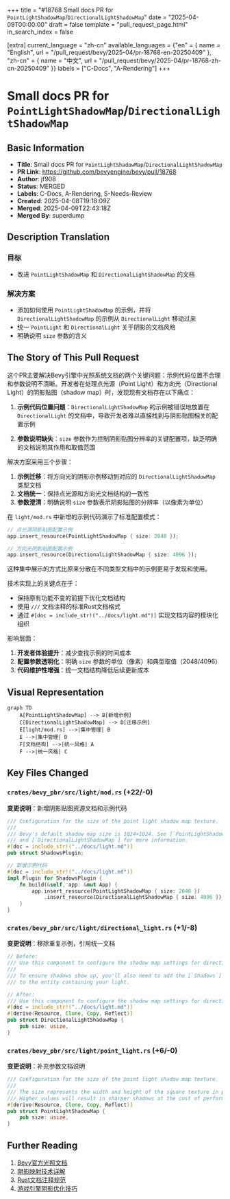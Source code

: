 +++
title = "#18768 Small docs PR for `PointLightShadowMap`/`DirectionalLightShadowMap`"
date = "2025-04-09T00:00:00"
draft = false
template = "pull_request_page.html"
in_search_index = false

[extra]
current_language = "zh-cn"
available_languages = {"en" = { name = "English", url = "/pull_request/bevy/2025-04/pr-18768-en-20250409" }, "zh-cn" = { name = "中文", url = "/pull_request/bevy/2025-04/pr-18768-zh-cn-20250409" }}
labels = ["C-Docs", "A-Rendering"]
+++

# Small docs PR for `PointLightShadowMap`/`DirectionalLightShadowMap`

## Basic Information
- **Title**: Small docs PR for `PointLightShadowMap`/`DirectionalLightShadowMap`
- **PR Link**: https://github.com/bevyengine/bevy/pull/18768
- **Author**: jf908
- **Status**: MERGED
- **Labels**: C-Docs, A-Rendering, S-Needs-Review
- **Created**: 2025-04-08T19:18:09Z
- **Merged**: 2025-04-09T22:43:18Z
- **Merged By**: superdump

## Description Translation
### 目标
- 改进 `PointLightShadowMap` 和 `DirectionalLightShadowMap` 的文档

### 解决方案
- 添加如何使用 `PointLightShadowMap` 的示例，并将 `DirectionalLightShadowMap` 的示例从 `DirectionalLight` 移动过来
- 统一 `PointLight` 和 `DirectionalLight` 关于阴影的文档风格
- 明确说明 `size` 参数的含义

## The Story of This Pull Request

这个PR主要解决Bevy引擎中光照系统文档的两个关键问题：示例代码位置不合理和参数说明不清晰。开发者在处理点光源（Point Light）和方向光（Directional Light）的阴影贴图（shadow map）时，发现现有文档存在以下痛点：

1. **示例代码位置问题**：`DirectionalLightShadowMap` 的示例被错误地放置在 `DirectionalLight` 的文档中，导致开发者难以直接找到与阴影贴图相关的配置示例

2. **参数说明缺失**：`size` 参数作为控制阴影贴图分辨率的关键配置项，缺乏明确的文档说明其作用和取值范围

解决方案采用三个步骤：
1. **示例迁移**：将方向光的阴影示例移动到对应的 `DirectionalLightShadowMap` 类型文档
2. **文档统一**：保持点光源和方向光文档结构的一致性
3. **参数澄清**：明确说明 `size` 参数表示阴影贴图的分辨率（以像素为单位）

在 `light/mod.rs` 中新增的示例代码演示了标准配置模式：
```rust
// 点光源阴影贴图配置示例
app.insert_resource(PointLightShadowMap { size: 2048 });

// 方向光阴影贴图配置示例
app.insert_resource(DirectionalLightShadowMap { size: 4096 });
```
这种集中展示的方式比原来分散在不同类型文档中的示例更易于发现和使用。

技术实现上的关键点在于：
- 保持原有功能不变的前提下优化文档结构
- 使用 `///` 文档注释的标准Rust文档格式
- 通过 `#[doc = include_str!("../docs/light.md")]` 实现文档内容的模块化组织

影响层面：
1. **开发者体验提升**：减少查找示例的时间成本
2. **配置参数透明化**：明确 `size` 参数的单位（像素）和典型取值（2048/4096）
3. **代码维护性增强**：统一文档结构降低后续更新成本

## Visual Representation

```mermaid
graph TD
    A[PointLightShadowMap] --> B[新增示例]
    C[DirectionalLightShadowMap] --> D[迁移示例]
    E[light/mod.rs] -->|集中管理| B
    E -->|集中管理| D
    F[文档结构] -->|统一风格| A
    F -->|统一风格| C
```

## Key Files Changed

### `crates/bevy_pbr/src/light/mod.rs` (+22/-0)
**变更说明**：新增阴影贴图资源文档和示例代码
```rust
/// Configuration for the size of the point light shadow map texture.
///
/// Bevy's default shadow map size is 1024×1024. See [`PointLightShadowMap`] 
/// and [`DirectionalLightShadowMap`] for more information.
#[doc = include_str!("../docs/light.md")]
pub struct ShadowsPlugin;

// 新增示例代码
#[doc = include_str!("../docs/light.md")]
impl Plugin for ShadowsPlugin {
    fn build(&self, app: &mut App) {
        app.insert_resource(PointLightShadowMap { size: 2048 })
            .insert_resource(DirectionalLightShadowMap { size: 4096 });
    }
}
```

### `crates/bevy_pbr/src/light/directional_light.rs` (+1/-8)
**变更说明**：移除重复示例，引用统一文档
```rust
// Before:
/// Use this component to configure the shadow map settings for directional lights.
///
/// To ensure shadows show up, you'll also need to add the [`Shadows`] component 
/// to the entity containing your light.

// After:
/// Use this component to configure the shadow map settings for directional lights.
#[doc = include_str!("../docs/light.md")]
#[derive(Resource, Clone, Copy, Reflect)]
pub struct DirectionalLightShadowMap {
    pub size: usize,
}
```

### `crates/bevy_pbr/src/light/point_light.rs` (+6/-0)
**变更说明**：补充参数文档说明
```rust
/// Configuration for the size of the point light shadow map texture.
///
/// The size represents the width and height of the square texture in pixels.
/// Higher values will result in sharper shadows at the cost of performance.
#[derive(Resource, Clone, Copy, Reflect)]
pub struct PointLightShadowMap {
    pub size: usize,
}
```

## Further Reading
1. [Bevy官方光照文档](https://bevyengine.org/learn/book/features/rendering/lighting/)
2. [阴影映射技术详解](https://learnopengl.com/Advanced-Lighting/Shadows/Shadow-Mapping)
3. [Rust文档注释规范](https://doc.rust-lang.org/rustdoc/how-to-write-documentation.html)
4. [游戏引擎阴影优化技巧](https://developer.nvidia.com/gpugems/gpugems3/part-ii-light-and-shadows)